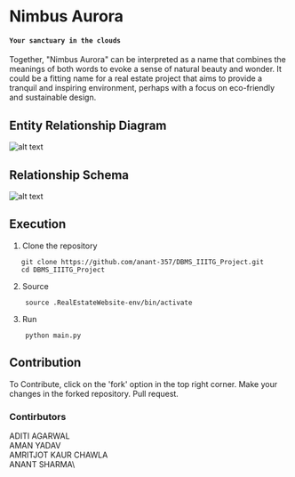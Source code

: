 # **Nimbus Aurora**
#### **`Your sanctuary in the clouds`**
Together, "Nimbus Aurora" can be interpreted as a name that combines the meanings of both words to evoke a sense of natural beauty and wonder. It could be a fitting name for a real estate project that aims to provide a tranquil and inspiring environment, perhaps with a focus on eco-friendly and sustainable design.

## Entity Relationship Diagram

![alt text](https://github.com/anant-357/DBMS_IIITG_Project/blob/main/documentation/ER.png?raw=true)


## Relationship Schema

![alt text](https://github.com/anant-357/DBMS_IIITG_Project/blob/main/documentation/RS.png?raw=true)

## Execution
1. Clone the repository
```
   git clone https://github.com/anant-357/DBMS_IIITG_Project.git
   cd DBMS_IIITG_Project
```
   
2. Source
``` 
    source .RealEstateWebsite-env/bin/activate 
```
3. Run
``` 
    python main.py 
```

## Contribution
To Contribute, click on the 'fork' option in the top right corner.
Make your changes in the forked repository.
Pull request.

### Contirbutors
  ADITI AGARWAL\
  AMAN YADAV\
  AMRITJOT KAUR CHAWLA\
  ANANT SHARMA\
